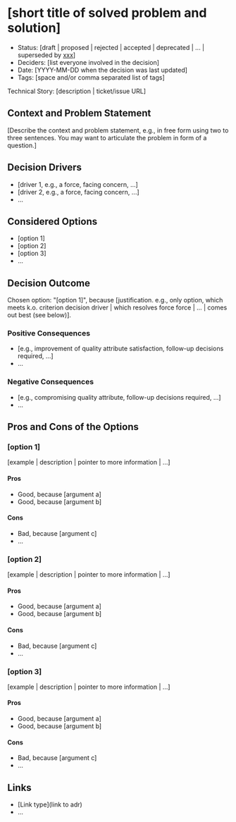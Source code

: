 [//]: # (v0.1 bc-madr)

# [short title of solved problem and solution]

- Status: [draft | proposed | rejected | accepted | deprecated | ... | superseded by [xxx](yyyymmdd-xxx.md)] <!-- optional -->
- Deciders: [list everyone involved in the decision] <!-- optional -->
- Date: [YYYY-MM-DD when the decision was last updated] <!-- optional. To customize the ordering without relying on Git creation dates and filenames -->
- Tags: [space and/or comma separated list of tags] <!-- optional -->

Technical Story: [description | ticket/issue URL] <!-- optional -->

## Context and Problem Statement

[Describe the context and problem statement, e.g., in free form using two to three sentences. You may want to articulate the problem in form of a question.]

## Decision Drivers <!-- optional -->

- [driver 1, e.g., a force, facing concern, ...]
- [driver 2, e.g., a force, facing concern, ...]
- ... <!-- numbers of drivers can vary -->

## Considered Options

- [option 1]
- [option 2]
- [option 3]
- ... <!-- numbers of options can vary -->

## Decision Outcome

Chosen option: "[option 1]", because [justification. e.g., only option, which meets k.o. criterion decision driver | which resolves force force | ... | comes out best (see below)].

### Positive Consequences <!-- optional -->

- [e.g., improvement of quality attribute satisfaction, follow-up decisions required, ...]
- ...

### Negative Consequences <!-- optional -->

- [e.g., compromising quality attribute, follow-up decisions required, ...]
- ...

## Pros and Cons of the Options <!-- optional -->

### [option 1]

[example | description | pointer to more information | ...] <!-- optional -->

#### Pros

- Good, because [argument a]
- Good, because [argument b]

#### Cons

- Bad, because [argument c]
- ... <!-- numbers of pros and cons can vary -->

### [option 2]

[example | description | pointer to more information | ...] <!-- optional -->

#### Pros

- Good, because [argument a]
- Good, because [argument b]

#### Cons

- Bad, because [argument c]
- ... <!-- numbers of pros and cons can vary -->

### [option 3]

[example | description | pointer to more information | ...] <!-- optional -->

#### Pros

- Good, because [argument a]
- Good, because [argument b]

#### Cons

- Bad, because [argument c]
- ... <!-- numbers of pros and cons can vary -->

## Links <!-- optional -->

- [Link type](link to adr) <!-- example: Refined by [xxx](yyyymmdd-xxx.md) -->
- ... <!-- numbers of links can vary -->
